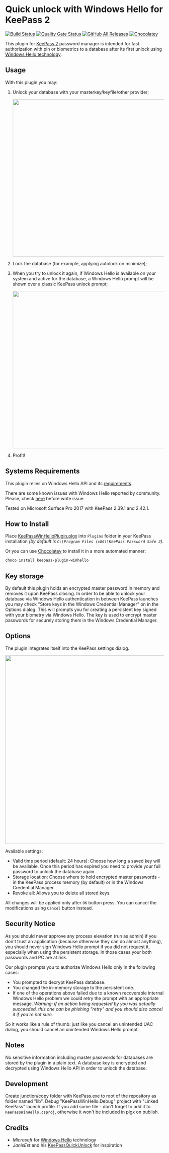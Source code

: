 Quick unlock with Windows Hello for KeePass 2
=============================================

[![Build Status](https://travis-ci.org/sirAndros/KeePassWinHello.svg?branch=master)](https://travis-ci.org/sirAndros/KeePassWinHello)
[![Quality Gate Status](https://sonarcloud.io/api/project_badges/measure?project=sirAndros_KeePassWinHello&metric=alert_status)](https://sonarcloud.io/dashboard?id=sirAndros_KeePassWinHello)
[![GitHub All Releases](https://img.shields.io/github/downloads/sirAndros/KeePassWinHello/total)](https://github.com/sirAndros/KeePassWinHello/releases)
[![Chocolatey](https://img.shields.io/chocolatey/dt/keepass-plugin-winhello?label=chocolatey)](https://chocolatey.org/packages/keepass-plugin-winhello)



This plugin for [KeePass 2][KeePass] password manager is intended for fast authorization with pin or biometrics to a database after its first unlock using [Windows Hello technology][WinHello].

[KeePass]: https://keepass.info/
[WinHello]: https://support.microsoft.com/en-us/help/17215/windows-10-what-is-hello

Usage
-----

With this plugin you may:

1. Unlock your database with your masterkey/keyfile/other provider;

    <img src="https://github.com/sirAndros/KeePassWinHello/blob/master/Screenshots/KeePassPrompt.png?raw=true" width=500/>
2. Lock the database (for example, applying autolock on minimize);
3. When you try to unlock it again, if Windows Hello is available on your system and active for the database, a Windows Hello prompt will be shown over a classic KeePass unlock prompt;

    <img src="https://github.com/sirAndros/KeePassWinHello/blob/master/Screenshots/Hello1.png?raw=true" width=500/>
4. Profit!

Systems Requirements
--------------------

This plugin relies on Windows Hello API and its [requirements][WinHelloReq].

There are some known issues with Windows Hello reported by community.
Please, check [here](https://github.com/sirAndros/KeePassWinHello/wiki/Windows-Hello-issues) before write issue.

Tested on Microsoft Surface Pro 2017 with KeePass 2.39.1 and 2.42.1.

[WinHelloReq]: https://www.microsoft.com/en-US/windows/windows-10-specifications

How to Install
--------------

Place [KeePassWinHelloPlugin.plgx][binLink] into `Plugins` folder in your KeePass installation
*(by default is `C:\Program Files (x86)\KeePass Password Safe 2`)*.

[binLink]: https://github.com/sirAndros/KeePassWinHello/releases "Plugin Releases"

Or you can use [Chocolatey](https://chocolatey.org/packages/keepass-plugin-winhello) to install it in a more automated manner:

``` powershell
choco install keepass-plugin-winhello
```

Key storage
-----------

By default this plugin holds an encrypted master password in memory and removes it upon KeePass closing. In order to be able to unlock your database via Windows Hello authentication in between KeePass launches you may check "Store keys in the Windows Credential Manager" on in the Options dialog. This will prompts you for creating a persistent key signed with your biometry via Windows Hello. The key is used to encrypt master passwords for securely storing them in the Windows Credential Manager.

Options
-------

The plugin integrates itself into the KeePass settings dialog.

<img src="https://github.com/sirAndros/KeePassWinHello/blob/master/Screenshots/Options.png?raw=true" width=600/>

Available settings:

* Valid time period (default: 24 hours): Choose how long a saved key will be available. Once this period has expired you need to provide your full password to unlock the database again.
* Storage location: Choose where to hold encrypted master passwords - in the KeePass process memory (by default) or in the Windows Credential Manager.
* Revoke all: Allows you to delete all stored keys.

All changes will be applied only after `OK` button press.
You can cancel the modifications using `Cancel` button instead.

Security Notice
---------------

As you should never approve any process elevation (run as admin) if you don't trust an application (because otherwise they can do almost anything), you should never sign Windows Hello prompt if you did not request it, especially when using the persistent storage.
In those cases your both passwords and PC are at risk.

Our plugin prompts you to authorize Windows Hello only in the following cases:

* You prompted to decrypt KeePass database.
* You changed the in-memory storage to the persistent one.
* If one of the operations above failed due to a known recoverable internal Windows Hello problem we could retry the prompt with an appropriate message.
_Warning: if an action being requested by you was actually succeeded, this one can be phishing "retry" and you should also cancel it if you're not sure._

So it works like a rule of thumb: just like you cancel an unintended UAC dialog, you should cancel an unintended Windows Hello prompt.

Notes
-----

No sensitive information including master passwords for databases are stored by the plugin in a plain text. A database key is encrypted and decrypted using Windows Hello API in order to unlock the database.

Development
-----------

Create junction/copy folder with KeePass.exe to root of the repository as folder named "lib".
Debug "KeePassWinHello.Debug" project with "Linked KeePass" launch profile.
If you add some file - don't forget to add it to `KeePassWinHello.csproj`, otherwise it won't be included in plgx on publish.

Credits
-------

* _Microsoft_ for [Windows Hello][WinHello] technology
* _JanisEst_ and his [KeePassQuickUnlock](https://github.com/JanisEst/KeePassQuickUnlock) for inspiration
